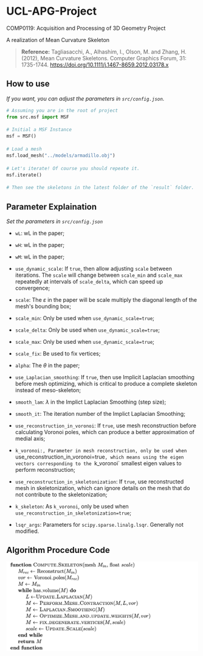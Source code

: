 # UCL-APG-Project
COMP0119: Acquisition and Processing of 3D Geometry Project

A realization of Mean Curvature Skeleton

> **Reference:** Tagliasacchi, A., Alhashim, I., Olson, M. and Zhang, H. (2012), Mean Curvature Skeletons. Computer Graphics Forum, 31: 1735-1744. https://doi.org/10.1111/j.1467-8659.2012.03178.x

## How to use
*If you want, you can adjust the parameters in `src/config.json`.*
```Python
# Assuming you are in the root of project
from src.msf import MSF

# Initial a MSF Instance
msf = MSF()

# Load a mesh
msf.load_mesh("../models/armadillo.obj")

# Let's iterate! Of course you should repeate it.
msf.iterate()

# Then see the skeletons in the latest folder of the `result` folder.
```

## Parameter Explaination
*Set the parameters in `src/config.json`*

+ `wL`: wL in the paper;

+ `wH`: wL in the paper;

+ `wM`: wL in the paper;

+ `use_dynamic_scale`: If `true`, then allow adjusting `scale` between iterations. The `scale` will change between `scale_min` and `scale_max` repeatedly at intervals of `scale_delta`, which can speed up convergence;

+ `scale`: The $\varepsilon$ in the paper will be scale multiply the diagonal length of the mesh's bounding box;

+ `scale_min`: Only be used when `use_dynamic_scale=true`;

+ `scale_delta`: Only be used when `use_dynamic_scale=true`;

+ `scale_max`: Only be used when `use_dynamic_scale=true`;

+ `scale_fix`: Be used to fix vertices;

+ `alpha`: The $\theta$ in the paper;

+ `use_Laplacian_smoothing`: If `true`, then use Implicit Laplacian smoothing before mesh optimizing, which is critical to produce a complete skeleton instead of meso-skeleton;

+ `smooth_lam`: $\lambda$ in the Implict Laplacian Smoothing (step size);

+ `smooth_it`: The iteration number of the Implict Laplacian Smoothing;

+ `use_reconstruction_in_voronoi`: If `true`, use mesh reconstruction before calculating Voronoi poles, which can produce a better approximation of medial axis;

+ `k_voronoi:, Parameter in mesh reconstruction, only be used when `use_reconstruction_in_voronoi=true`, which means using the eigen vectors corresponding to the `k_voronoi` smallest eigen values to perform reconstruction;

+ `use_reconstruction_in_skeletonization`: If `true`, use reconstructed mesh in skeletonization, which can ignore details on the mesh that do not contribute to the skeletonization;

+ `k_skeleton`: As `k_voronoi`, only be used when `use_reconstruction_in_skeletonization=true`;

+ `lsqr_args`: Parameters for `scipy.sparse.linalg.lsqr`. Generally not modified.

## Algorithm Procedure Code
![procedure_code](docs/procedure_code.png)